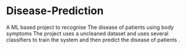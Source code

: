 # Disease-Prediction
A ML based project to recognise The disease of patients using body symptoms
The project uses a uncleaned dataset and uses several classifiers to train the system and then predict the disease of patients .

